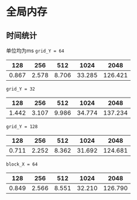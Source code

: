 # 全局内存
## 时间统计
单位均为ms
`grid_Y = 64`

| 128   | 256   | 512   | 1024   | 2048    |
| ----- | ----- | ----- | ------ | ------- |
| 0.867 | 2.578 | 8.706 | 33.285 | 126.421 |

`grid_Y = 32`

| 128   | 256   | 512   | 1024   | 2048    |
| ----- | ----- | ----- | ------ | ------- |
| 1.442 | 3.107 | 9.986 | 34.774 | 137.234 |
`grid_Y = 128`

| 128   | 256   | 512   | 1024   | 2048    |
| ----- | ----- | ----- | ------ | ------- |
| 0.711 | 2.252 | 8.362 | 31.692 | 124.681 |
`block_X = 64`

| 128   | 256   | 512   | 1024   | 2048    |
| ----- | ----- | ----- | ------ | ------- |
| 0.849 | 2.566 | 8.551 | 32.210 | 126.790 |
